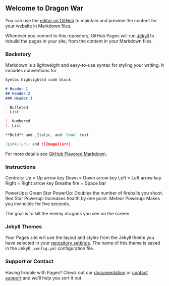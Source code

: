 ## Welcome to Dragon War

You can use the [editor on GitHub](https://github.com/SmolPocketChange/dragon-war/edit/master/README.md) to maintain and preview the content for your website in Markdown files.

Whenever you commit to this repository, GitHub Pages will run [Jekyll](https://jekyllrb.com/) to rebuild the pages in your site, from the content in your Markdown files.

### Backstory

Markdown is a lightweight and easy-to-use syntax for styling your writing. It includes conventions for

```markdown
Syntax highlighted code block

# Header 1
## Header 2
### Header 3

- Bulleted
- List

1. Numbered
2. List

**Bold** and _Italic_ and `Code` text

[Link](url) and ![Image](src)
```

For more details see [GitHub Flavored Markdown](https://guides.github.com/features/mastering-markdown/).

### Instructions

Controls:
	Up = Up arrow key
	Down = Down arrow key
	Left = Left arrow key
	Right = Right arrow key
	Breathe fire = Space bar 
  
PowerUps:
	Green Star PowerUp: Doubles the number of fireballs you shoot.
	Red Star Powerup: Increases health by one point.
	Meteor Powerup: Makes you invincible for five seconds.

The goal is to kill the enemy dragons you see on the screen.

### Jekyll Themes

Your Pages site will use the layout and styles from the Jekyll theme you have selected in your [repository settings](https://github.com/SmolPocketChange/dragon-war/settings). The name of this theme is saved in the Jekyll `_config.yml` configuration file.

### Support or Contact

Having trouble with Pages? Check out our [documentation](https://help.github.com/categories/github-pages-basics/) or [contact support](https://github.com/contact) and we’ll help you sort it out.
